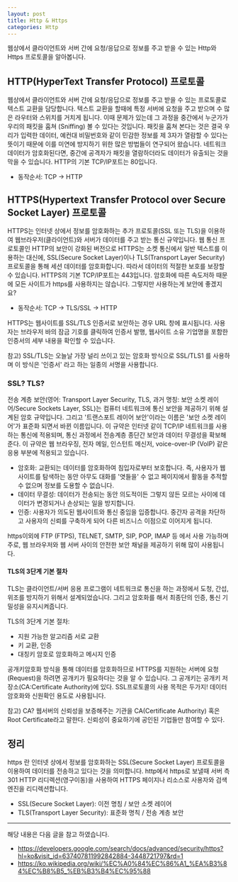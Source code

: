 ```yaml
---
layout: post
title: Http & Https
categories: Http
---
```


웹상에서 클라이언트와 서버 간에 요청/응답으로 정보를 주고 받을 수 있는 Http와 Https 프로토콜을 알아봅니다.

## HTTP(HyperText Transfer Protocol) 프로토콜

웹상에서 클라이언트와 서버 간에 요청/응답으로 정보를 주고 받을 수 있는 프로토콜로 텍스트 교환을 담당합니다. 텍스트 교환을 할때에 특정 서버에 요청을 주고 받으며 수 많은 라우터와 스위치를 거치게 됩니다. 이때 문제가 있는데 그 과정을 중간에서 누군가가 우리의 패킷을 훔쳐 (Sniffing) 볼 수 있다는 것입니다. 패킷을 훔쳐 본다는 것은 결국 우리가 입력한 데이터, 예컨대 비밀번호와 같이 민감한 정보를 제 3자가 열람할 수 있다는 뜻이기 때문에 이를 미연에 방지하기 위한 많은 방법들이 연구되어 왔습니다. 네트워크 데이터가 암호화된다면, 중간에 공격자가 패킷을 열람하더라도 데이터가 유출되는 것을 막을 수 있습니다. HTTP의 기본 TCP/IP포트는 80입니다.

- 동작순서: TCP -> HTTP

## HTTPS(Hypertext Transfer Protocol over Secure Socket Layer) 프로토콜

HTTPS는 인터넷 상에서 정보를 암호화하는 추가 프로토콜(SSL 또는 TLS)을 이용하여 웹브라우저(클라이언트)와 서버가 데이터를 주고 받는 통신 규약입니다. 웹 통신 프로토콜인 HTTP의 보안이 강화된 버전으로 HTTPS는 소켓 통신에서 일반 텍스트를 이용하는 대신에, SSL(Secure Socket Layer)이나 TLS(Transport Layer Security) 프로토콜을 통해 세션 데이터를 암호화합니다. 따라서 데이터의 적절한 보호를 보장할 수 있습니다. HTTPS의 기본 TCP/IP포트는 443입니다. 암호화에 따른 속도저하 때문에 모든 사이트가 https를 사용하지는 않습니다. 그렇지만 사용하는게 보안에 좋겠지요?

- 동작순서: TCP -> TLS/SSL -> HTTP

HTTPS는 웹사이트를 SSL/TLS 인증서로 보안하는 경우 URL 창에 표시됩니다. 사용자는 브라우저 바의 잠금 기호를 클릭하여 인증서 발행, 웹사이트 소유 기업명을 포함한 인증서의 세부 내용을 확인할 수 있습니다.

참고) SSL/TLS는 오늘날 가장 널리 쓰이고 있는 암호화 방식으로 SSL/TLS1 를 사용하며 이 방식은 '인증서' 라고 하는 일종의 서명을 사용합니다.

### SSL? TLS?

전송 계층 보안(영어: Transport Layer Security, TLS, 과거 명칭: 보안 소켓 레이어/Secure Sockets Layer, SSL)는 컴퓨터 네트워크에 통신 보안을 제공하기 위해 설계된 암호 규약입니다. 그리고 '트랜스포트 레이어 보안'이라는 이름은 '보안 소켓 레이어'가 표준화 되면서 바뀐 이름입니다. 이 규약은 인터넷 같이 TCP/IP 네트워크를 사용하는 통신에 적용되며, 통신 과정에서 전송계층 종단간 보안과 데이터 무결성을 확보해준다. 이 규약은 웹 브라우징, 전자 메일, 인스턴트 메신저, voice-over-IP (VoIP) 같은 응용 부분에 적용되고 있습니다.

- 암호화: 교환되는 데이터를 암호화하여 침입자로부터 보호합니다. 즉, 사용자가 웹사이트를 탐색하는 동안 아무도 대화를 '엿들을' 수 없고 페이지에서 활동을 추적할 수 없으며 정보를 도용할 수 없습니다.
- 데이터 무결성: 데이터가 전송되는 동안 의도적이든 그렇지 않든 모르는 사이에 데이터가 변경되거나 손상되는 일을 방지합니다.
- 인증: 사용자가 의도된 웹사이트와 통신 중임을 입증합니다. 중간자 공격을 차단하고 사용자의 신뢰를 구축하게 되어 다른 비즈니스 이점으로 이어지게 됩니다.

https이외에 FTP (FTPS), TELNET, SMTP, SIP, POP, IMAP 등 에서 사용 가능하며 주로, 웹 브라우저와 웹 서버 사이의 안전한 보안 채널을 제공하기 위해 많이 사용됩니다.

#### TLS의 3단계 기본 절차

TLS는 클라이언트/서버 응용 프로그램이 네트워크로 통신을 하는 과정에서 도청, 간섭, 위조를 방지하기 위해서 설계되었습니다. 그리고 암호화를 해서 최종단의 인증, 통신 기밀성을 유지시켜줍니다.

TLS의 3단계 기본 절차:

- 지원 가능한 알고리즘 서로 교환
- 키 교환, 인증
- 대칭키 암호로 암호화하고 메시지 인증

공개키암호화 방식을 통해 데이터를 암호화하므로 HTTPS를 지원하는 서버에 요청(Request)을 하려면 공개키가 필요하다는 것을 알 수 있습니다. 그 공개키는 공개키 저장소(CA:Certificate Authority)에 있다. SSL프로토콜의 사용 목적은 두가지! 데이터암호화와 신원확인 용도로 사용됩니다.

참고) CA? 웹서버의 신뢰성을 보증해주는 기관을 CA(Certificate Authority) 혹은 Root Certificate라고 말한다. 신뢰성이 중요하기에 공인된 기업들만 참여할 수 있다.

## 정리

https 란 인터넷 상에서 정보를 암호화하는 SSL(Secure Socket Layer) 프로토콜을 이용하여 데이터를 전송하고 있다는 것을 의미합니다. http에서 https로 보낼때 서버 측 301 HTTP 리디렉션(영구이동)을 사용하여 HTTPS 페이지나 리소스로 사용자와 검색 엔진을 리디렉션합니다.

- SSL(Secure Socket Layer): 이전 명칭 / 보안 소켓 레이어
- TLS(Transport Layer Security): 표준화 명칙 / 전송 계층 보안

---

해당 내용은 다음 글을 참고 하였습니다.

- https://developers.google.com/search/docs/advanced/security/https?hl=ko&visit_id=637407811992842884-3448721797&rd=1
- https://ko.wikipedia.org/wiki/%EC%A0%84%EC%86%A1_%EA%B3%84%EC%B8%B5_%EB%B3%B4%EC%95%88
